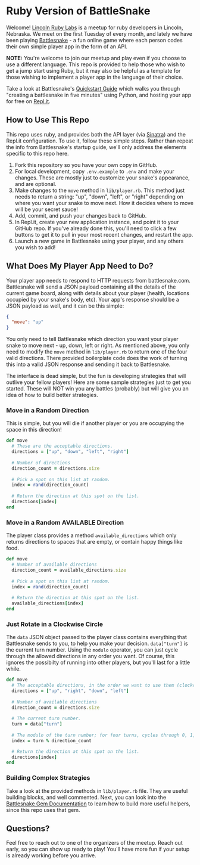 # Ruby Version of BattleSnake

Welcome! [Lincoln Ruby Labs](https://www.meetup.com/lincoln-ruby/) is a meetup for ruby developers in Lincoln, Nebraska. We meet on the first Tuesday of every month, and lately we have been playing [Battlesnake](https://battlesnamke.com) - a fun online game where each person codes their own simple player app in the form of an API.

**NOTE:** You're welcome to join our meetup and play even if you choose to use a different language. This repo is provided to help those who wish to get a jump start using Ruby, but it may also be helpful as a template for those wishing to implement a player app in the language of their choice.

Take a look at Battlesnake's [Quickstart Guide](https://docs.battlesnake.com/quickstart) which walks you through "creating a battlesnake in five minutes" using Python, and hosting your app for free on [Repl.it](https://repl.it).

## How to Use This Repo

This repo uses ruby, and provides both the API layer (via [Sinatra](https://sinatrarb.com)) and the Repl.it configuration. To use it, follow these simple steps. Rather than repeat the info from Battlesnake's startup guide, we'll only address the elements specific to this repo here.

1. Fork this repository so you have your own copy in GitHub.
2. For local development, copy `.env.example` to `.env` and make your changes. These are mostly just to customize your snake's appearance, and are optional.
3. Make changes to the `move` method in `lib/player.rb`. This method just needs to return a string: "up", "down", "left", or "right" depending on where you want your snake to move next. How it decides where to move will be your secret sauce!
4. Add, commit, and push your changes back to GitHub.
5. In Repl.it, create your new application instance, and point it to your GitHub repo. If you've already done this, you'll need to click a few buttons to get it to pull in your most recent changes, and restart the app.
6. Launch a new game in Battlesnake using your player, and any others you wish to add!

## What Does My Player App Need to Do?

Your player app needs to respond to HTTP requests from battlesnake.com. Battlesnake will send a JSON payload containing all the details of the current game board, along with details about your player (health, locations occupied by your snake's body, etc). Your app's response should be a JSON payload as well, and it can be this simple:

~~~JSON
{
  "move": "up"
}
~~~

You only need to tell Battlesnake which direction you want your player snake to move next - up, down, left or right. As mentioned above, you only need to modify the `move` method in `lib/player.rb` to return one of the four valid directions. There provided boilerplate code does the work of turning this into a valid JSON response and sending it back to Battlesnake.

The interface is dead simple, but the fun is developing strategies that will outlive your fellow players! Here are some sample strategies just to get you started. These will NOT win you any battles (probably) but will give you an idea of how to build better strategies.

### Move in a Random Direction

This is simple, but you will die if another player or you are occupying the space in this direction!

~~~ruby
def move
  # These are the acceptable directions.
  directions = ["up", "down", "left", "right"]
  
  # Number of directions
  direction_count = directions.size
  
  # Pick a spot on this list at random.
  index = rand(direction_count)
  
  # Return the direction at this spot on the list.
  directions[index]
end
~~~

### Move in a Random AVAILABLE Direction

The player class provides a method `available_directions` which only returns directions to spaces that are empty, or contain happy things like food.

~~~ruby
def move
  # Number of available directions
  direction_count = available_directions.size
  
  # Pick a spot on this list at random.
  index = rand(direction_count)
  
  # Return the direction at this spot on the list.
  available_directions[index]
end
~~~

### Just Rotate in a Clockwise Circle

The `data` JSON object passed to the player class contains everything that Battlesnake sends to you, to help you make your decision. `data["turn"]` is the current turn number. Using the `modulo` operator, you can just cycle through the allowed directions in any order you want. Of course, this ignores the possibilty of running into other players, but you'll last for a little while.

~~~ruby
def move
  # The acceptable directions, in the order we want to use them (clockwise).
  directions = ["up", "right", "down", "left"]
  
  # Number of available directions
  direction_count = directions.size
  
  # The current turn number.
  turn = data["turn"]
  
  # The modulo of the turn number; for four turns, cycles through 0, 1, 2, 3, 0, 1, 2, 3, etc.
  index = turn % direction_count

  # Return the direction at this spot on the list.
  directions[index]
end
~~~

### Building Complex Strategies

Take a look at the provided methods in `lib/player.rb` file. They are useful building blocks, and well commented. Next, you can look into the [Battlesnake Gem Documentation](https://github.com/bellmyer/battlesnake) to learn how to build more useful helpers, since this repo uses that gem.


## Questions?

Feel free to reach out to one of the organizers of the meetup. Reach out early, so you can show up ready to play! You'll have more fun if your setup is already working before you arrive.